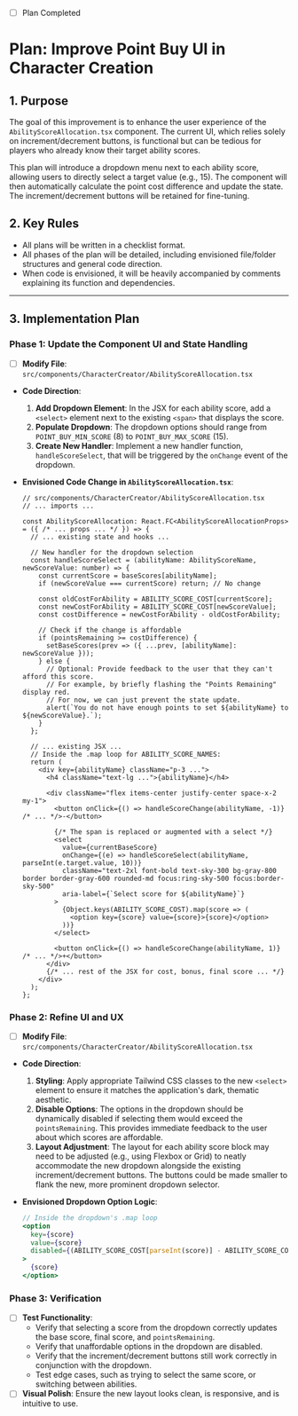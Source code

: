 - [ ] Plan Completed

# Plan: Improve Point Buy UI in Character Creation

## 1. Purpose

The goal of this improvement is to enhance the user experience of the `AbilityScoreAllocation.tsx` component. The current UI, which relies solely on increment/decrement buttons, is functional but can be tedious for players who already know their target ability scores.

This plan will introduce a dropdown menu next to each ability score, allowing users to directly select a target value (e.g., 15). The component will then automatically calculate the point cost difference and update the state. The increment/decrement buttons will be retained for fine-tuning.

## 2. Key Rules

-   All plans will be written in a checklist format.
-   All phases of the plan will be detailed, including envisioned file/folder structures and general code direction.
-   When code is envisioned, it will be heavily accompanied by comments explaining its function and dependencies.

---

## 3. Implementation Plan

### Phase 1: Update the Component UI and State Handling

-   [ ] **Modify File**: `src/components/CharacterCreator/AbilityScoreAllocation.tsx`
-   **Code Direction**:
    1.  **Add Dropdown Element**: In the JSX for each ability score, add a `<select>` element next to the existing `<span>` that displays the score.
    2.  **Populate Dropdown**: The dropdown options should range from `POINT_BUY_MIN_SCORE` (8) to `POINT_BUY_MAX_SCORE` (15).
    3.  **Create New Handler**: Implement a new handler function, `handleScoreSelect`, that will be triggered by the `onChange` event of the dropdown.

-   **Envisioned Code Change in `AbilityScoreAllocation.tsx`**:
    ```tsx
    // src/components/CharacterCreator/AbilityScoreAllocation.tsx
    // ... imports ...

    const AbilityScoreAllocation: React.FC<AbilityScoreAllocationProps> = ({ /* ... props ... */ }) => {
      // ... existing state and hooks ...

      // New handler for the dropdown selection
      const handleScoreSelect = (abilityName: AbilityScoreName, newScoreValue: number) => {
        const currentScore = baseScores[abilityName];
        if (newScoreValue === currentScore) return; // No change

        const oldCostForAbility = ABILITY_SCORE_COST[currentScore];
        const newCostForAbility = ABILITY_SCORE_COST[newScoreValue];
        const costDifference = newCostForAbility - oldCostForAbility;

        // Check if the change is affordable
        if (pointsRemaining >= costDifference) {
          setBaseScores(prev => ({ ...prev, [abilityName]: newScoreValue }));
        } else {
          // Optional: Provide feedback to the user that they can't afford this score.
          // For example, by briefly flashing the "Points Remaining" display red.
          // For now, we can just prevent the state update.
          alert(`You do not have enough points to set ${abilityName} to ${newScoreValue}.`);
        }
      };

      // ... existing JSX ...
      // Inside the .map loop for ABILITY_SCORE_NAMES:
      return (
        <div key={abilityName} className="p-3 ...">
          <h4 className="text-lg ...">{abilityName}</h4>

          <div className="flex items-center justify-center space-x-2 my-1">
            <button onClick={() => handleScoreChange(abilityName, -1)} /* ... */>-</button>

            {/* The span is replaced or augmented with a select */}
            <select
              value={currentBaseScore}
              onChange={(e) => handleScoreSelect(abilityName, parseInt(e.target.value, 10))}
              className="text-2xl font-bold text-sky-300 bg-gray-800 border border-gray-600 rounded-md focus:ring-sky-500 focus:border-sky-500"
              aria-label={`Select score for ${abilityName}`}
            >
              {Object.keys(ABILITY_SCORE_COST).map(score => (
                <option key={score} value={score}>{score}</option>
              ))}
            </select>

            <button onClick={() => handleScoreChange(abilityName, 1)} /* ... */>+</button>
          </div>
          {/* ... rest of the JSX for cost, bonus, final score ... */}
        </div>
      );
    };
    ```

### Phase 2: Refine UI and UX

-   [ ] **Modify File**: `src/components/CharacterCreator/AbilityScoreAllocation.tsx`
-   **Code Direction**:
    1.  **Styling**: Apply appropriate Tailwind CSS classes to the new `<select>` element to ensure it matches the application's dark, thematic aesthetic.
    2.  **Disable Options**: The options in the dropdown should be dynamically disabled if selecting them would exceed the `pointsRemaining`. This provides immediate feedback to the user about which scores are affordable.
    3.  **Layout Adjustment**: The layout for each ability score block may need to be adjusted (e.g., using Flexbox or Grid) to neatly accommodate the new dropdown alongside the existing increment/decrement buttons. The buttons could be made smaller to flank the new, more prominent dropdown selector.

-   **Envisioned Dropdown Option Logic**:
    ```jsx
    // Inside the dropdown's .map loop
    <option
      key={score}
      value={score}
      disabled={(ABILITY_SCORE_COST[parseInt(score)] - ABILITY_SCORE_COST[currentBaseScore]) > pointsRemaining}
    >
      {score}
    </option>
    ```

### Phase 3: Verification

-   [ ] **Test Functionality**:
    -   Verify that selecting a score from the dropdown correctly updates the base score, final score, and `pointsRemaining`.
    -   Verify that unaffordable options in the dropdown are disabled.
    -   Verify that the increment/decrement buttons still work correctly in conjunction with the dropdown.
    -   Test edge cases, such as trying to select the same score, or switching between abilities.
-   [ ] **Visual Polish**: Ensure the new layout looks clean, is responsive, and is intuitive to use.
